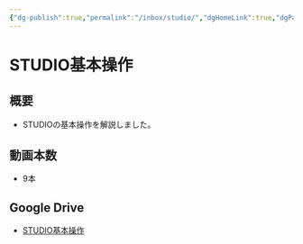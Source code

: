 ```yaml
---
{"dg-publish":true,"permalink":"/inbox/studio/","dgHomeLink":true,"dgPassFrontmatter":false}
---
```



# STUDIO基本操作

## 概要
- STUDIOの基本操作を解説しました。

## 動画本数
- 9本

## Google Drive
- [STUDIO基本操作](https://drive.google.com/drive/folders/1DAw_1yH6gaTYMMuXvwcbVP--cuSa-Zrp?usp=sharing)

